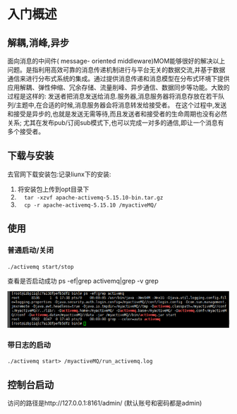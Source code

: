 # 入门概述

## 解耦,消峰,异步

面向消息的中间件( message- oriented middleware)MOM能够很好的解决以上问题。是指利用高效可靠的消息传递机制进行与平台无关的数据交流,并基于数据通信来进行分布式系统的集成。通过提供消息传递和消息模型在分布式环境下提供应用解耦、弹性伸缩、冗余存储、流量削峰、异步通信、数据同步等功能。大致的过程是这样的:
发送者把消息发送给消息.服务器,消息服务器将消息存放在若干队列/主题中,在合适的时候,消息服务器会将消息转发给接受者。
在这个过程中,发送和接受是异步的,也就是发送无需等待,而且发送者和接受者的生命周期也没有必然关系;
尤其在发布pub/订阅sub模式下,也可以完成一对多的通信,即让一个消息有多个接受者。

## 下载与安装

去官网下载安装包:记录liunx下的安装:

1. 将安装包上传到opt目录下
2.  `  tar -xzvf apache-activemq-5.15.10-bin.tar.gz`
3. `  cp -r apache-activemq-5.15.10 /myactiveMQ/`

## 使用

### 普通启动/关闭

`./activemq start/stop` 

查看是否启动成功 ps -ef|grep activemq|grep -v grep

![1569490741277](1569490741277.png)

### 带日志的启动

`./activemq start> /myactiveMQ/run_activemq.log`

## 控制台启动

访问的路径是http://127.0.0.1:8161/admin/   (默认账号和密码都是admin)